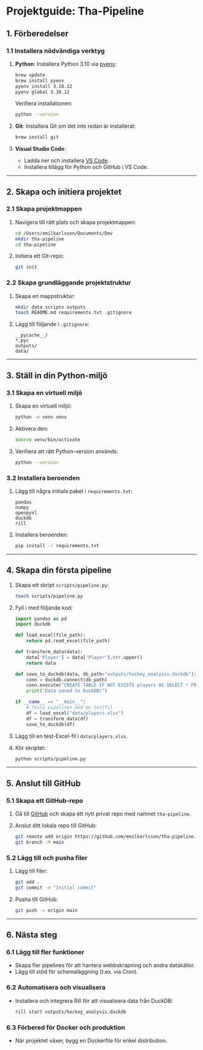 
# Projektguide: Tha-Pipeline

## 1. Förberedelser
### 1.1 Installera nödvändiga verktyg
1. **Python**: Installera Python 3.10 via [pyenv](https://github.com/pyenv/pyenv):
   ```bash
   brew update
   brew install pyenv
   pyenv install 3.10.12
   pyenv global 3.10.12
   ```
   Verifiera installationen:
   ```bash
   python --version
   ```

2. **Git**: Installera Git om det inte redan är installerat:
   ```bash
   brew install git
   ```

3. **Visual Studio Code**:
   - Ladda ner och installera [VS Code](https://code.visualstudio.com/).
   - Installera tillägg för Python och GitHub i VS Code.

---

## 2. Skapa och initiera projektet
### 2.1 Skapa projektmappen
1. Navigera till rätt plats och skapa projektmappen:
   ```bash
   cd /Users/emilkarlsson/Documents/Dev
   mkdir tha-pipeline
   cd tha-pipeline
   ```

2. Initiera ett Git-repo:
   ```bash
   git init
   ```

### 2.2 Skapa grundläggande projektstruktur
1. Skapa en mappstruktur:
   ```bash
   mkdir data scripts outputs
   touch README.md requirements.txt .gitignore
   ```

2. Lägg till följande i `.gitignore`:
   ```plaintext
   __pycache__/
   *.pyc
   outputs/
   data/
   ```

---

## 3. Ställ in din Python-miljö
### 3.1 Skapa en virtuell miljö
1. Skapa en virtuell miljö:
   ```bash
   python -m venv venv
   ```

2. Aktivera den:
   ```bash
   source venv/bin/activate
   ```

3. Verifiera att rätt Python-version används:
   ```bash
   python --version
   ```

### 3.2 Installera beroenden
1. Lägg till några initiala paket i `requirements.txt`:
   ```plaintext
   pandas
   numpy
   openpyxl
   duckdb
   rill
   ```

2. Installera beroenden:
   ```bash
   pip install -r requirements.txt
   ```

---

## 4. Skapa din första pipeline
1. Skapa ett skript `scripts/pipeline.py`:
   ```bash
   touch scripts/pipeline.py
   ```

2. Fyll i med följande kod:
   ```python
   import pandas as pd
   import duckdb

   def load_excel(file_path):
       return pd.read_excel(file_path)

   def transform_data(data):
       data['Player'] = data['Player'].str.upper()
       return data

   def save_to_duckdb(data, db_path="outputs/hockey_analysis.duckdb"):
       conn = duckdb.connect(db_path)
       conn.execute("CREATE TABLE IF NOT EXISTS players AS SELECT * FROM data")
       print("Data saved to DuckDB!")

   if __name__ == "__main__":
       # Testa pipelinen med en testfil
       df = load_excel("data/players.xlsx")
       df = transform_data(df)
       save_to_duckdb(df)
   ```

3. Lägg till en test-Excel-fil i `data/players.xlsx`.

4. Kör skriptet:
   ```bash
   python scripts/pipeline.py
   ```

---

## 5. Anslut till GitHub
### 5.1 Skapa ett GitHub-repo
1. Gå till [GitHub](https://github.com/) och skapa ett nytt privat repo med namnet `tha-pipeline`.

2. Anslut ditt lokala repo till GitHub:
   ```bash
   git remote add origin https://github.com/emilkarlsson/tha-pipeline.git
   git branch -M main
   ```

### 5.2 Lägg till och pusha filer
1. Lägg till filer:
   ```bash
   git add .
   git commit -m "Initial commit"
   ```

2. Pusha till GitHub:
   ```bash
   git push -u origin main
   ```

---

## 6. Nästa steg
### 6.1 Lägg till fler funktioner
- Skapa fler pipelines för att hantera webbskrapning och andra datakällor.
- Lägg till stöd för schemaläggning (t.ex. via Cron).

### 6.2 Automatisera och visualisera
- Installera och integrera Rill för att visualisera data från DuckDB:
   ```bash
   rill start outputs/hockey_analysis.duckdb
   ```

### 6.3 Förbered för Docker och produktion
- När projektet växer, bygg en Dockerfile för enkel distribution.
